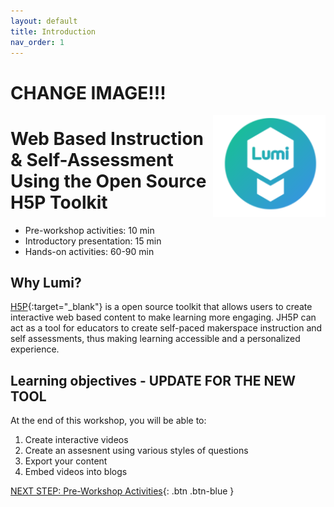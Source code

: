 ```yaml
---
layout: default
title: Introduction 
nav_order: 1
---
```

# CHANGE IMAGE!!!
<img src="images/lumi.png" style="float:right;width:180px;" alt="Lumi logo">

# Web Based Instruction & Self-Assessment Using the Open Source H5P Toolkit

- Pre-workshop activities: 10 min 
- Introductory presentation: 15 min
- Hands-on activities: 60-90 min

## Why Lumi? 

[H5P](https://h5p.org/){:target="_blank"} is a open source toolkit that allows users to create interactive web based content to make learning more engaging. JH5P can act as a tool for educators to create self-paced makerspace instruction and self assessments, thus making learning accessible and a personalized experience. 

## Learning objectives - UPDATE FOR THE NEW TOOL

At the end of this workshop, you will be able to:

1. Create interactive videos
2. Create an assesnent using various styles of questions
3. Export your content
4. Embed videos into blogs
 
[NEXT STEP: Pre-Workshop Activities](pre-workshop.html){: .btn .btn-blue }
